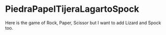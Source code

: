# PiedraPapelTijeraLagartoSpock
Here is the game of Rock, Paper, Scissor but I want to add Lizard and Spock too. 

